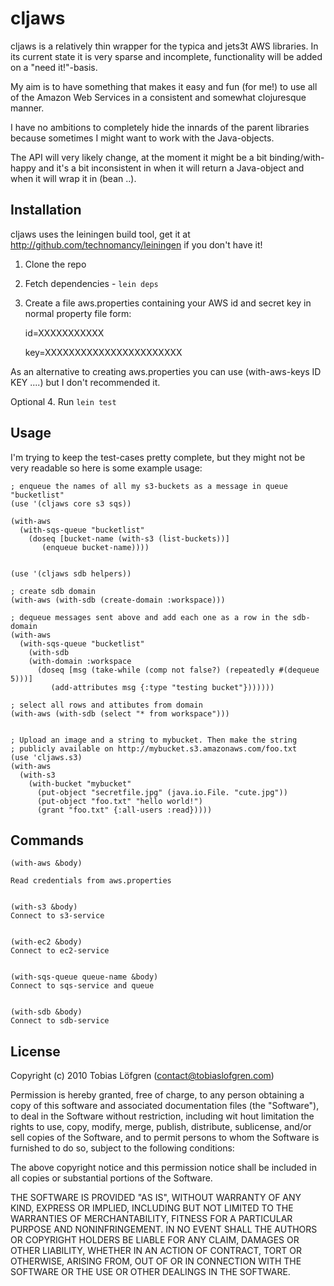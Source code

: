 
# cljaws

cljaws is a relatively thin wrapper for the typica and jets3t AWS
libraries. In its current state it is very sparse and incomplete,
functionality will be added on a "need it!"-basis.

My aim is to have something that makes it easy and fun (for me!) to
use all of the Amazon Web Services in a consistent and somewhat
clojuresque manner.

I have no ambitions to completely hide the innards of the parent
libraries because sometimes I might want to work with the
Java-objects.

The API will very likely change, at the moment it might be a bit
binding/with-happy and it's a bit inconsistent in when it will return
a Java-object and when it will wrap it in (bean ..).



## Installation

cljaws uses the leiningen build tool, get it at
http://github.com/technomancy/leiningen if you don't have it!


1. Clone the repo

2. Fetch dependencies - `lein deps`

3. Create a file aws.properties containing your AWS id and
secret key in normal property file form:

    id=XXXXXXXXXXX

    key=XXXXXXXXXXXXXXXXXXXXXXX

As an alternative to creating aws.properties you can use
(with-aws-keys ID KEY ....) but I don't recommended it.

Optional 4. Run `lein test`


## Usage 

I'm trying to keep the test-cases pretty complete, but they might not
be very readable so here is some example usage:


    ; enqueue the names of all my s3-buckets as a message in queue "bucketlist"
    (use '(cljaws core s3 sqs))
    
    (with-aws 
      (with-sqs-queue "bucketlist" 
        (doseq [bucket-name (with-s3 (list-buckets))]
    	   (enqueue bucket-name))))
    
    
    (use '(cljaws sdb helpers))
    
    ; create sdb domain
    (with-aws (with-sdb (create-domain :workspace)))
    
    ; dequeue messages sent above and add each one as a row in the sdb-domain
    (with-aws 
      (with-sqs-queue "bucketlist" 
        (with-sdb
    	(with-domain :workspace
    	  (doseq [msg (take-while (comp not false?) (repeatedly #(dequeue 5)))]
    		 (add-attributes msg {:type "testing bucket"}))))))
    
    ; select all rows and attibutes from domain
    (with-aws (with-sdb (select "* from workspace")))
    
    
    ; Upload an image and a string to mybucket. Then make the string
    ; publicly available on http://mybucket.s3.amazonaws.com/foo.txt
    (use 'cljaws.s3)
    (with-aws 
      (with-s3 
        (with-bucket "mybucket" 
          (put-object "secretfile.jpg" (java.io.File. "cute.jpg"))
          (put-object "foo.txt" "hello world!")
          (grant "foo.txt" {:all-users :read}))))
    
    
## Commands
    
    (with-aws &body) 
        
    Read credentials from aws.properties
    
    
    (with-s3 &body) 
    Connect to s3-service
    
    
    (with-ec2 &body) 
    Connect to ec2-service
    
    
    (with-sqs-queue queue-name &body) 
    Connect to sqs-service and queue
    
    
    (with-sdb &body) 
    Connect to sdb-service



## License

 Copyright (c) 2010 Tobias Löfgren (contact@tobiaslofgren.com)

 Permission is hereby granted, free of charge, to any person
 obtaining a copy of this software and associated documentation
 files (the "Software"), to deal in the Software without
 restriction, including wit hout limitation the rights to use,
 copy, modify, merge, publish, distribute, sublicense, and/or sell
 copies of the Software, and to permit persons to whom the
 Software is furnished to do so, subject to the following
 conditions:

 The above copyright notice and this permission notice shall be
 included in all copies or substantial portions of the Software.

 THE SOFTWARE IS PROVIDED "AS IS", WITHOUT WARRANTY OF ANY KIND,
 EXPRESS OR IMPLIED, INCLUDING BUT NOT LIMITED TO THE WARRANTIES
 OF MERCHANTABILITY, FITNESS FOR A PARTICULAR PURPOSE AND
 NONINFRINGEMENT. IN NO EVENT SHALL THE AUTHORS OR COPYRIGHT
 HOLDERS BE LIABLE FOR ANY CLAIM, DAMAGES OR OTHER LIABILITY,
 WHETHER IN AN ACTION OF CONTRACT, TORT OR OTHERWISE, ARISING
 FROM, OUT OF OR IN CONNECTION WITH THE SOFTWARE OR THE USE OR
 OTHER DEALINGS IN THE SOFTWARE.

